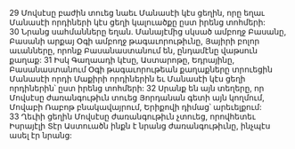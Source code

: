 29 Մովսէսը բաժին տուեց նաեւ Մանասէի կէս ցեղին, որը եղաւ Մանասէի որդիների կէս ցեղի կալուածքը ըստ իրենց տոհմերի: 30 Նրանց սահմանները եղան. Մանայէմից սկսած ամբողջ Բասանը, Բասանի արքայ Օգի ամբողջ թագաւորութիւնը, Յայիրի բոլոր աւանները, որոնք Բասանաստանում են, ընդամէնը վաթսուն քաղաք: 31 Իսկ Գաղաադի կէսը, Աստարոթը, Եդրայինը, Բասանաստանում Օգի թագաւորութեան քաղաքները տրուեցին Մանասէի որդի Մաքիրի որդիներին եւ Մանասէի կէս ցեղի որդիներին՝ ըստ իրենց տոհմերի:
32 Սրանք են այն տեղերը, որ Մովսէսը ժառանգութիւն տուեց Յորդանան գետի այն կողմում, Մովաբի Ռաբոթ բնակավայրում, Երիքովի դիմաց՝ արեւելքում: 33 Ղեւիի ցեղին Մովսէսը ժառանգութիւն չտուեց, որովհետեւ Իսրայէլի Տէր Աստուածն ինքն է նրանց ժառանգութիւնը, ինչպէս ասել էր նրանց:
